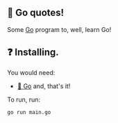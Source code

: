 ## 🐹 Go quotes!

Some [Go](https://go.dev/) program to, well, learn Go!

## ❓ Installing.

You would need:

- [🐹 Go](https://go.dev) and, that's it!

To run, run:

```bash
go run main.go
```
